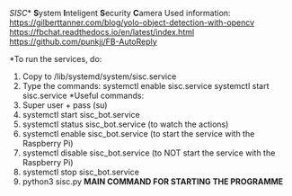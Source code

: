 *SISC**
**S**ystem **I**nteligent **S**ecurity **C**amera
Used information:
https://gilberttanner.com/blog/yolo-object-detection-with-opencv
https://fbchat.readthedocs.io/en/latest/index.html
https://github.com/punkjj/FB-AutoReply

*To run the services, do:
1. Copy to /lib/systemd/system/sisc.service
2. Type the commands: systemctl enable sisc.service
                      systemctl start sisc.service
*Useful commands:
1. Super user + pass (su)
2. systemctl start sisc_bot.service
3. systemctl status sisc_bot.service (to watch the actions)
4. systemctl enable sisc_bot.service (to start the service with the Raspberry Pi)
5. systemctl disable sisc_bot.service (to NOT start the service with the Raspberry Pi)
6. systemctl stop sisc_bot.service
7. python3 sisc.py **MAIN COMMAND FOR STARTING THE PROGRAMME**
